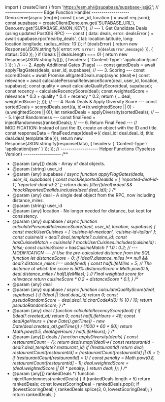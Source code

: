 import { createClient } from 'https://esm.sh/@supabase/supabase-js@2';
// ------------------- Edge Function Handler -------------------
Deno.serve(async (req)=>{
  const { user_id, location } = await req.json();
  const supabase = createClient(Deno.env.get('SUPABASE_URL'), Deno.env.get('SUPABASE_ANON_KEY'));
  // --- 1. Get Candidate Deals (using updated PostGIS RPC) ---
  const { data: deals, error: dealsError } = await supabase.rpc('nearby_deals', {
    lat: location.latitude,
    long: location.longitude,
    radius_miles: 10
  });
  if (dealsError) {
    return new Response(JSON.stringify({
      error: `RPC Error: ${dealsError.message}`
    }), {
      status: 500
    });
  }
  if (!deals || deals.length === 0) {
    return new Response(JSON.stringify([]), {
      headers: {
        'Content-Type': 'application/json'
      }
    });
  }
  // --- 2. Apply Additional Gates (Flags) ---
  const gatedDeals = await applyFlagGates(deals, user_id, supabase);
  // --- 3. Scoring ---
  const scoredDeals = await Promise.all(gatedDeals.map(async (deal)=>{
    const relevance = await calculatePersonalRelevanceScore(deal, user_id, location, supabase);
    const quality = await calculateQualityScore(deal, supabase);
    const recency = calculateRecencyScore(deal);
    const weightedScore = relevance * 0.3 + quality * 0.4 + recency * 0.2;
    return {
      ...deal,
      weightedScore
    };
  }));
  // --- 4. Rank Deals & Apply Diversity Score ---
  const sortedDeals = scoredDeals.sort((a, b)=>(b.weightedScore || 0) - (a.weightedScore || 0));
  let rankedDeals = applyDiversity(sortedDeals);
  // --- 5. Inject Randomness ---
  const finalFeed = injectRandomness(rankedDeals);
  // --- 6. Return Final Feed ---
  // MODIFICATION: Instead of just the ID, create an object with the ID and title.
  const responseData = finalFeed.map((deal)=>({
      deal_id: deal.deal_id,
      title: deal.deal_template.title
    }));
  return new Response(JSON.stringify(responseData), {
    headers: {
      'Content-Type': 'application/json'
    }
  });
});
// ------------------- Helper Functions (Typeless Version) -------------------
/**
 * @param {any[]} deals - Array of deal objects.
 * @param {string} user_id
 * @param {any} supabase
 */ async function applyFlagGates(deals, user_id, supabase) {
  const mockReportedDealIds = [
    'reported-deal-id-1',
    'reported-deal-id-2'
  ];
  return deals.filter((deal)=>deal && !mockReportedDealIds.includes(deal.deal_id));
}
/**
 * @param {any} deal - A single deal object from the RPC, now including distance_miles.
 * @param {string} user_id
 * @param {any} location - No longer needed for distance, but kept for consistency.
 * @param {any} supabase
 */ async function calculatePersonalRelevanceScore(deal, user_id, location, supabase) {
  const mockUserCuisines = [
    'cuisine-id-mexican',
    'cuisine-id-italian'
  ];
  const cuisineId = deal?.deal_template?.cuisine_id;
  const hasCuisineMatch = cuisineId ? mockUserCuisines.includes(cuisineId) : false;
  const cuisineScore = hasCuisineMatch ? 1.0 : 0.2;
  // --- MODIFICATION ---
  // Use the pre-calculated distance from the SQL function
  let distanceScore = 0;
  if (deal?.distance_miles !== null && deal?.distance_miles !== undefined) {
    const halfLifeMiles = 5; // The distance at which the score is 50%
    distanceScore = Math.pow(0.5, deal.distance_miles / halfLifeMiles);
  }
  // Final weighted score for relevance
  return cuisineScore * 0.2 + distanceScore * 0.1;
}
/**
 * @param {any} deal
 * @param {any} supabase
 */ async function calculateQualityScore(deal, supabase) {
  if (!deal || !deal.deal_id) return 0;
  const pseudoRandomScore = deal.deal_id.charCodeAt(0) % 10 / 10;
  return pseudoRandomScore;
}
/**
 * @param {any} deal
 */ function calculateRecencyScore(deal) {
  if (!deal?.created_at) return 0;
  const halfLifeHours = 48;
  const dealAgeHours = (new Date().getTime() - new Date(deal.created_at).getTime()) / (1000 * 60 * 60);
  return Math.pow(0.5, dealAgeHours / halfLifeHours);
}
/**
 * @param {any[]} deals
 */ function applyDiversity(deals) {
  const restaurantCount = {};
  return deals.map((deal)=>{
    const restaurantId = deal?.deal_template?.restaurant_id;
    if (!restaurantId) return deal;
    restaurantCount[restaurantId] = (restaurantCount[restaurantId] || 0) + 1;
    if (restaurantCount[restaurantId] > 1) {
      const penalty = Math.pow(0.8, restaurantCount[restaurantId] - 1);
      deal.weightedScore = (deal.weightedScore || 0) * penalty;
    }
    return deal;
  });
}
/**
 * @param {any[]} rankedDeals
 */ function injectRandomness(rankedDeals) {
  if (rankedDeals.length < 5) return rankedDeals;
  const lowestScoringDeal = rankedDeals.pop();
  if (lowestScoringDeal) {
    rankedDeals.splice(3, 0, lowestScoringDeal);
  }
  return rankedDeals;
}